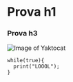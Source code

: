 # Prova h1
### Prova h3

![Image of Yaktocat](https://octodex.github.com/images/yaktocat.png)

```
while(true){
  print("LOOOL");
}
```
